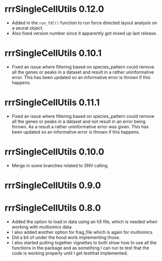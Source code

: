 # rrrSingleCellUtils 0.12.0

- Added in the `run_fdl()` function to run force directed layout analysis on a seurat object.
- Also fixed version number since it apparently got mixed up last release.

# rrrSingleCellUtils 0.10.1

- Fixed an issue where filtering based on species_pattern could remove all the genes or peaks in a dataset and result in a rather uninformative error. This has been updated so an informative error is thrown if this happens.

# rrrSingleCellUtils 0.11.1

- Fixed an issue where filtering based on species_pattern could remove all the genes or peaks in a dataset and not result in an error being thrown. As a result a rather uninformative error was given. This has been updated so an informative error is thrown if this happens.

# rrrSingleCellUtils 0.10.0

- Merge in some branches related to SNV calling

# rrrSingleCellUtils 0.9.0

# rrrSingleCellUtils 0.8.0

- Added the option to load in data using an h5 file, which is needed when working with multiomics data.
- I also added another option for frag_file which is again for multiomics
- Did a bit of under the hood work implementing those.
- I also started putting together vignettes to both show how to use all the functions in the package and as something I can run to test that the code is working properly until I get testthat implemented.
